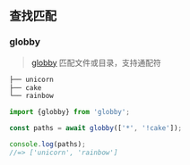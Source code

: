 ## 查找匹配

### globby

> [globby](https://github.com/sindresorhus/globby) 匹配文件或目录，支持通配符

```javascript
├── unicorn
├── cake
└── rainbow
```

```jsx
import {globby} from 'globby';

const paths = await globby(['*', '!cake']);

console.log(paths);
//=> ['unicorn', 'rainbow']
```